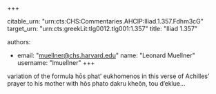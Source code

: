 +++


citable_urn: "urn:cts:CHS:Commentaries.AHCIP:Iliad.1.357.Fdhm3cG"
target_urn: "urn:cts:greekLit:tlg0012.tlg001:1.357"
title: "Iliad 1.357"

authors:
- email: "muellner@chs.harvard.edu"
  name: "Leonard Muellner"
  username: "lmuellner"
+++

<p>variation of the formula hōs phat’ eukhomenos in this verse of Achilles’ prayer to his mother with hōs phato dakru kheōn, tou d’eklue…</p>
